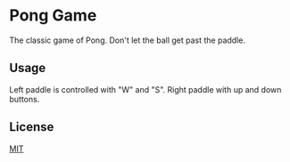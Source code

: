 # Pong Game

The classic game of Pong. Don't let the ball get past the paddle.


## Usage
Left paddle is controlled with "W" and "S".  Right paddle with up and down buttons.

## License
[MIT](https://choosealicense.com/licenses/mit/)